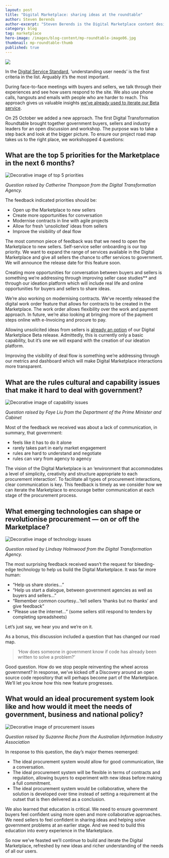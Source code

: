 ```yaml
---
layout: post
title: "Digital Marketplace: sharing ideas at the roundtable"
author: Steven Berends
author-excerpt: "Steven Berends is the Digital Marketplace content designer, based in Sydney."
category: blog
tag: marketplace
hero-image: /images/blog-content/mp-roundtable-image06.jpg
thumbnail: mp-roundtable-thumb
published: true
---
```


![]({{site.url}}{{page.hero-image}})

In the [Digital Service Standard](/standard/), ‘understanding user needs’ is the first criteria in the list. Arguably it’s the most important.

During face-to-face meetings with buyers and sellers, we talk through their experiences and see how users respond to the site. We also use phone calls, hangouts and emails with people who are harder to reach. This approach gives us valuable insights [we’ve already used to iterate our Beta service](/blog/marketplace-shaped-by-user-needs/).

On 25 October we added a new approach. The first Digital Transformation Roundtable brought together government buyers, sellers and industry leaders for an open discussion and workshop. The purpose was to take a step back and look at the bigger picture. To ensure our project road map takes us to the right place, we workshopped 4 questions:

## What are the top 5 priorities for the Marketplace in the next 6 months?

![Decorative image of top 5 priorities]({{site.url}}/images/blog-content/mp-roundtable-image01.jpg)

*Question raised by Catherine Thompson from the Digital Transformation Agency.*

The feedback indicated priorities should be:

- Open up the Marketplace to new sellers
- Create more opportunities for conversation
- Modernise contracts in line with agile projects
- Allow for fresh ‘unsolicited’ ideas from sellers
- Improve the visibility of deal flow

The most common piece of feedback was that we need to open the Marketplace to new sellers. Self-service seller onboarding is our top priority. We want to expand the range of services available in the Digital Marketplace and give all sellers the chance to offer services to government. We will announce the release date for this feature soon.

Creating more opportunities for conversation between buyers and sellers is something we’re addressing through improving seller case studies** and through our ideation platform which will include real life and online opportunities for buyers and sellers to share ideas.

We’re also working on modernising contracts. We’ve recently released the digital work order feature that allows for contracts to be created in the Marketplace. The work order allows flexibility over the work and payment approach. In future, we’re also looking at bringing more of the payment steps online with e-Invoicing and procure to pay.

Allowing unsolicited ideas from sellers is [already an option](https://marketplace.service.gov.au/pitch) of our Digital Marketplace Beta release. Admittedly, this is currently only a basic capability, but it’s one we will expand with the creation of our ideation platform.

Improving the visibility of deal flow is something we’re addressing through our metrics and dashboard which will make Digital Marketplace interactions more transparent.

## What are the rules cultural and capability issues that make it hard to deal with government?

![Decorative image of capability issues]({{site.url}}/images/blog-content/mp-roundtable-image08.jpg)

*Question raised by Faye Liu from the Department of the Prime Minister and Cabinet*

Most of the feedback we received was about a lack of communication, in summary, that government:

- feels like it has to do it alone
- rarely takes part in early market engagement
- rules are hard to understand and negotiate
- rules can vary from agency to agency

The vision of the Digital Marketplace is an ‘environment that accommodates a level of simplicity, creativity and structure appropriate to each procurement interaction’. To facilitate all types of procurement interactions, clear communication is key. This feedback is timely as we consider how we can iterate the Marketplace to encourage better communication at each stage of the procurement process.

## What emerging technologies can shape or revolutionise procurement — on or off the Marketplace?

![Decorative image of technology issues]({{site.url}}/images/blog-content/mp-roundtable-image07.jpg)

*Question raised by Lindsay Holmwood from the Digital Transformation Agency.*

The most surprising feedback received wasn’t the request for bleeding-edge technology to help us build the Digital Marketplace. It was far more human:

- “Help us share stories…”
- “Help us start a dialogue, between government agencies as well as buyers and sellers…”
- “Remember common courtesy…’tell sellers ‘thanks but no thanks’ and give feedback”
- “Please use the internet...” (some sellers still respond to tenders by completing spreadsheets)

Let’s just say, we hear you and we’re on it.

As a bonus, this discussion included a question that has changed our road map.

> ‘How does someone in government know if code has already been written to solve a problem?’

Good question. How do we stop people reinventing the wheel across government? In response, we’ve kicked off a Discovery around an open source code repository that will perhaps become part of the Marketplace. We’ll let you know how this new feature progresses.

## What would an ideal procurement system look like and how would it meet the needs of government, business and national policy?

![Decorative image of procurement issues]({{site.url}}/images/blog-content/mp-roundtable-image09.jpg)

*Question raised by Suzanne Roche from the Australian Information Industry Association*

In response to this question, the day’s major themes reemerged:

- The ideal procurement system would allow for good communication, like a conversation.
- The ideal procurement system will be flexible in terms of contracts and regulation, allowing buyers to experiment with new ideas before making a full commitment.
- The ideal procurement system would be collaborative, where the solution is developed over time instead of setting a requirement at the outset that is then delivered as a conclusion.

We also learned that education is critical. We need to ensure government buyers feel confident using more open and more collaborative approaches. We need sellers to feel confident in sharing ideas and helping solve government problems at an earlier stage. And we need to build this education into every experience in the Marketplace.

So now we’ve feasted we’ll continue to build and iterate the Digital Marketplace, refreshed by new ideas and richer understanding of the needs of all our users.
